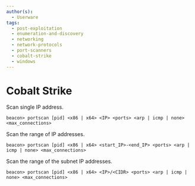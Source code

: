 ```yaml
---
author(s):
  - Userware
tags:
  - post-exploitation
  - enumeration-and-discovery
  - networking
  - network-protocols
  - port-scanners
  - cobalt-strike
  - windows
---
```

# Cobalt Strike

Scan single IP address.

```
beacon> portscan [pid] <x86 | x64> <IP> <ports> <arp | icmp | none> <max_connections>
```

Scan the range of IP addresses.

```
beacon> portscan [pid] <x86 | x64> <start_IP>-<end_IP> <ports> <arp | icmp | none> <max_connections>
```

Scan the range of the subnet IP addresses.

```
beacon> portscan [pid] <x86 | x64> <IP>/<CIDR> <ports> <arp | icmp | none> <max_connections>
```